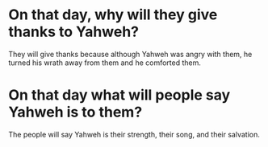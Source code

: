 # On that day, why will they give thanks to Yahweh?

They will give thanks because although Yahweh was angry with them, he turned his wrath away from them and he comforted them.

# On that day what will people say Yahweh is to them?

The people will say Yahweh is their strength, their song, and their salvation.
